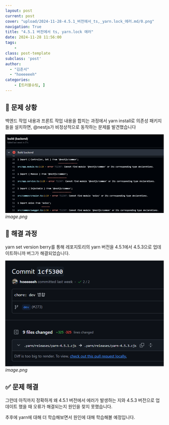 ```yaml
---
layout: post
current: post
cover: "upload/2024-11-28-4.5.1_버전에서_ts,_yarn.lock_에러.md/0.png"
navigation: True
title: "4.5.1 버전에서 ts, yarn.lock 에러"
date: 2024-11-28 11:56:00
tags:
    - 
class: post-template
subclass: 'post'
author: 
  - "김준서"
  - "hoeeeeeh"
categories:
    - [트러블슈팅, ]
---
```


## 🚨 문제 상황


백엔드 작업 내용과 프론트 작업 내용을 합치는 과정에서 yarn install로 의존성 패키지들을 설치하면, @nestjs가 비정상적으로 동작하는 문제를 발견했습니다


![0](/upload/2024-11-28-4.5.1_버전에서_ts,_yarn.lock_에러.md/0.png)_image.png_


## 🏃 해결 과정


yarn set version berry를 통해 레포지토리의 yarn 버전을 4.5.1에서 4.5.3으로 업데이트하니까 버그가 해결되었습니다.


![1](/upload/2024-11-28-4.5.1_버전에서_ts,_yarn.lock_에러.md/1.png)_image.png_


## ✅ 문제 해결


그런데 아직까지 정확하게 왜 4.5.1 버전에서 에러가 발생하는 지와 4.5.3 버전으로 업데이트 했을 때 오류가 해결되는지 원인을 찾지 못했습니다.


추후에 yarn에 대해 더 학습해보면서 원인에 대해 학습해볼 예정입니다.

